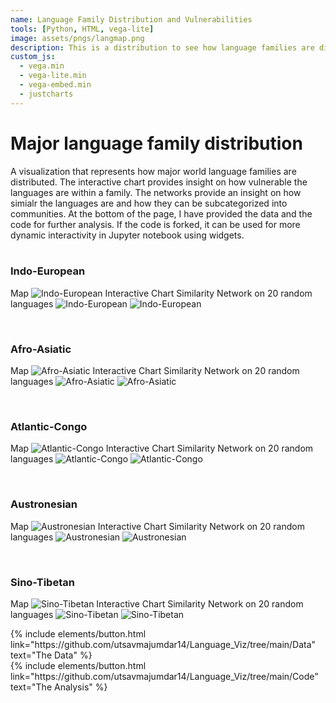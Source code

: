 ```yaml
---
name: Language Family Distribution and Vulnerabilities
tools: [Python, HTML, vega-lite]
image: assets/pngs/langmap.png
description: This is a distribution to see how language families are distributed and their vulnerabilities to extinction.
custom_js:
  - vega.min
  - vega-lite.min
  - vega-embed.min
  - justcharts
---
```



# Major language family distribution

A visualization that represents how major world language families are distributed. 
The interactive chart provides insight on how vulnerable the languages are within a family.
The networks provide an insight on how simialr the languages are and how they can be subcategorized into communities.
At the bottom of the page, I have provided the data and the code for further analysis.
If the code is forked, it can be used for more dynamic interactivity in Jupyter notebook using widgets.
<br>
<br>

### Indo-European

Map
![Indo-European](/portfolio/assets/pngs/Finals/Indo-European.png)
Interactive Chart
<vegachart schema-url="{{ site.baseurl }}/assets/json/Finals/Indo-European.json" style="width: 100%"></vegachart>
Similarity Network on 20 random languages
![Indo-European](/portfolio/assets/pngs/Finals/Networks/Indo-European_main_network.png)
![Indo-European](/portfolio/assets/pngs/Finals/Networks/Indo-European_community_detection.png)

<br>

### Afro-Asiatic

Map
![Afro-Asiatic](/portfolio/assets/pngs/Finals/Afro-Asiatic.png)
Interactive Chart
<vegachart schema-url="{{ site.baseurl }}/assets/json/Finals/Afro-Asiatic.json" style="width: 100%"></vegachart>
Similarity Network on 20 random languages
![Afro-Asiatic](/portfolio/assets/pngs/Finals/Networks/Afro-Asiatic_main_network.png)
![Afro-Asiatic](/portfolio/assets/pngs/Finals/Networks/Afro-Asiatic_community_detection.png)

<br>

### Atlantic-Congo

Map
![Atlantic-Congo](/portfolio/assets/pngs/Finals/Atlantic-Congo.png)
Interactive Chart
<vegachart schema-url="{{ site.baseurl }}/assets/json/Finals/Atlantic-Congo.json" style="width: 100%"></vegachart>
Similarity Network on 20 random languages
![Atlantic-Congo](/portfolio/assets/pngs/Finals/Networks/Atlantic-Congo_main_network.png)
![Atlantic-Congo](/portfolio/assets/pngs/Finals/Networks/Atlantic-Congo_community_detection.png)

<br>

### Austronesian

Map
![Austronesian](/portfolio/assets/pngs/Finals/Austronesian.png)
Interactive Chart
<vegachart schema-url="{{ site.baseurl }}/assets/json/Finals/Austronesian.json" style="width: 100%"></vegachart>
Similarity Network on 20 random languages
![Austronesian](/portfolio/assets/pngs/Finals/Networks/Austronesian_main_network.png)
![Austronesian](/portfolio/assets/pngs/Finals/Networks/Austronesian_community_detection.png)

<br>

### Sino-Tibetan

Map
![Sino-Tibetan](/portfolio/assets/pngs/Finals/Sino-Tibetan.png)
Interactive Chart
<vegachart schema-url="{{ site.baseurl }}/assets/json/Finals/Sino-Tibetan.json" style="width: 100%"></vegachart>
Similarity Network on 20 random languages
![Sino-Tibetan](/portfolio/assets/pngs/Finals/Networks/Sino-Tibetan_main_network.png)
![Sino-Tibetan](/portfolio/assets/pngs/Finals/Networks/Sino-Tibetan_community_detection.png)

<!-- these are written in a combo of html and liquid --> 

<div class="left">
{% include elements/button.html link="https://github.com/utsavmajumdar14/Language_Viz/tree/main/Data" text="The Data" %}
</div>

<div class="right">
{% include elements/button.html link="https://github.com/utsavmajumdar14/Language_Viz/tree/main/Code" text="The Analysis" %}
</div>
